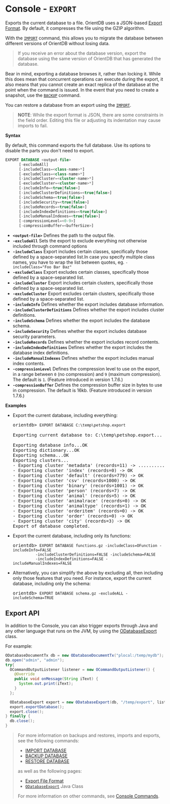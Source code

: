 # Console - `EXPORT`

Exports the current database to a file.  OrientDB uses a JSON-based [Export Format](Export-Format.md).  By default, it compresses the file using the GZIP algorithm.  

With the [`IMPORT`](Console-Command-Import.md) command, this allows you to migrate the database between different versions of OrientDB without losing data.  

>If you receive an error about the database version, export the database using the same version of OrientDB that has generated the database.

Bear in mind, exporting a database browses it, rather than locking it.  While this does mean that concurrent operations can execute during the export, it also means that you cannot create an exact replica of the database at the point when the command is issued.  In the event that you need to create a snapshot, use the [`BACKUP`](Console-Command-Backup.md) command.

You can restore a database from an export using the [`IMPORT`](Console-Command-Import.md).

>**NOTE**: While the export format is JSON, there are some constraints in the field order.  Editing this file or adjusting its indentation may cause imports to fail.

**Syntax**

By default, this command exports the full database.  Use its options to disable the parts you don't need to export.

```sql
EXPORT DATABASE <output-file>
      [-excludeAll]
      [-includeClass=<class-name>*]
      [-excludeClass=<class-name>*]
      [-includeCluster=<cluster-name>*]
      [-excludeCluster=<cluster-name>*]
      [-includeInfo=<true|false>]
      [-includeClusterDefinitions=<true|false>]
      [-includeSchema=<true|false>]
      [-includeSecurity=<true|false>]
      [-includeRecords=<true|false>]
      [-includeIndexDefinitions=<true|false>]
      [-includeManualIndexes=<true|false>]
      [-compressionLevel=<0-9>]
      [-compressionBuffer=<bufferSize>]
```

- **`<output-file>`** Defines the path to the output file.
- **`-excludeAll`** Sets the export to exclude everything not otherwise included through command options
- **`-includeClass`** Export includes certain classes, specifically those defined by a space-separated list.In case you specify multiple class names, you have to wrap the list between quotes, eg. `-includeClass="Foo Bar Baz"`
- **`-excludeClass`** Export excludes certain classes, specifically those defined by a space-separated list.
- **`-includeCluster`** Export includes certain clusters, specifically those defined by a space-separated list.
- **`-excludeCluster`** Export excludes certain clusters, specifically those defined by a space-separated list.
- **`-includeInfo`** Defines whether the export includes database information.
- **`-includeClusterDefinitions`** Defines whether the export includes cluster definitions.
- **`-includeSchema`** Defines whether the export includes the database schema.
- **`-includeSecurity`** Defines whether the export includes database security parameters.
- **`-includeRecords`** Defines whether the export includes record contents.
- **`-includeIndexDefinitions`** Defines whether the export includes the database index definitions.
- **`-includeManualIndexes`** Defines whether the export includes manual index contents.
- **`-compressionLevel`** Defines the compression level to use on the export, in a range between `0` (no compression) and `9` (maximum compression).  The default is `1`.  (Feature introduced in version 1.7.6.)
- **`-compressionBuffer`** Defines the compression buffer size in bytes to use in compression.  The default is 16kb.  (Feature introduced in version 1.7.6.)

**Examples**

- Export the current database, including everything:

  <pre>
  orientdb> <code class='lang-sql userinput'>EXPORT DATABASE C:\temp\petshop.export</code>

  Exporting current database to: C:\temp\petshop.export...

  Exporting database info...OK
  Exporting dictionary...OK
  Exporting schema...OK
  Exporting clusters...
  - Exporting cluster 'metadata' (records=11) -> ...........OK
  - Exporting cluster 'index' (records=0) -> OK
  - Exporting cluster 'default' (records=779) -> OK
  - Exporting cluster 'csv' (records=1000) -> OK
  - Exporting cluster 'binary' (records=1001) -> OK
  - Exporting cluster 'person' (records=7) -> OK
  - Exporting cluster 'animal' (records=5) -> OK
  - Exporting cluster 'animalrace' (records=0) -> OK
  - Exporting cluster 'animaltype' (records=1) -> OK
  - Exporting cluster 'orderitem' (records=0) -> OK
  - Exporting cluster 'order' (records=0) -> OK
  - Exporting cluster 'city' (records=3) -> OK
  Export of database completed.
  </pre>

- Export the current database, including only its functions:

  <pre>
  orientdb> <code class='lang-sql userinput'>EXPORT DATABASE functions.gz -includeClass=OFunction -includeInfo=FALSE 
            -includeClusterDefinitions=FALSE -includeSchema=FALSE 
            -includeIndexDefinitions=FALSE -includeManualIndexes=FALSE</code>
  </pre>

- Alternatively, you can simplify the above by excluding all, then including only those features that you need.  For instance, export the current database, including only the schema:

  <pre>
  orientdb> <code class='lang-sql userinput'>EXPORT DATABASE schema.gz -excludeALL -includeSchema=TRUE</code>
  </pre>


## Export API

In addition to the Console, you can also trigger exports through Java and any other language that runs on the JVM, by using the [ODatabaseExport](https://github.com/orientechnologies/orientdb/blob/master/core/src/main/java/com/orientechnologies/orient/core/db/tool/ODatabaseExport.java) class. 

For example: 

```java
ODatabaseDocumentTx db = new ODatabaseDocumentTx("plocal:/temp/mydb");
db.open("admin", "admin");
try{
  OCommandOutputListener listener = new OCommandOutputListener() {
    @Override
    public void onMessage(String iText) {
      System.out.print(iText);
    }
  };

  ODatabaseExport export = new ODatabaseExport(db, "/temp/export", listener);
  export.exportDatabase();
  export.close();
} finally {
  db.close();
}
```

>For more information on backups and restores, imports and exports, see the following commands:
>- [IMPORT DATABASE](Console-Command-Import.md)
>- [BACKUP DATABASE](Console-Command-Backup.md)
>- [RESTORE DATABASE](Console-Command-Restore.md)
>
>as well as the following pages:
>- [Export File Format](Export-Format.md)
>- [`ODatabaseExport`](https://github.com/orientechnologies/orientdb/blob/master/core/src/main/java/com/orientechnologies/orient/core/db/tool/ODatabaseExport.java)
 Java Class
>
>For more information on other commands, see [Console Commands](Console-Commands.md).
